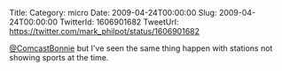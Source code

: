 Title: 
Category: micro
Date: 2009-04-24T00:00:00
Slug: 2009-04-24T00:00:00
TwitterId: 1606901682
TweetUrl: https://twitter.com/mark_philpot/status/1606901682

[@ComcastBonnie](https://twitter.com/ComcastBonnie) but I've seen the same thing happen with stations not showing sports at the time.